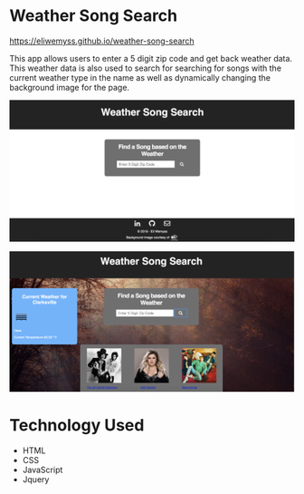 # Weather Song Search

https://eliwemyss.github.io/weather-song-search


This app allows users to enter a 5 digit zip code and get back weather data. This weather data is also used to search for searching for songs with the current weather type in the name as well as dynamically changing the background image for the page. 


![](screenshots/screenshot1.png)

![](screenshots/screenshot2.png)



# Technology Used

* HTML
* CSS
* JavaScript
* Jquery
